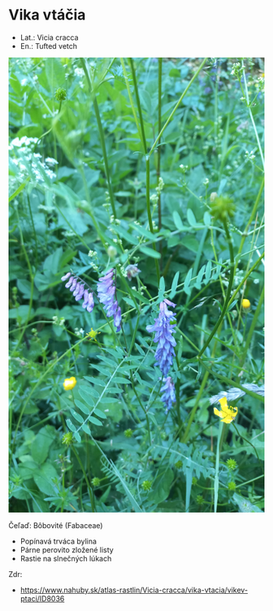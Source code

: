# Vika vtáčia
- Lat.: Vicia cracca
- En.: Tufted vetch

![Vika vtáčia](./tufted_vetch.jpg "Vika vtáčia")

Čeľaď: Bôbovité (Fabaceae)

- Popínavá trváca bylina
- Párne perovito zložené listy
- Rastie na slnečných lúkach

Zdr:
- https://www.nahuby.sk/atlas-rastlin/Vicia-cracca/vika-vtacia/vikev-ptaci/ID8036